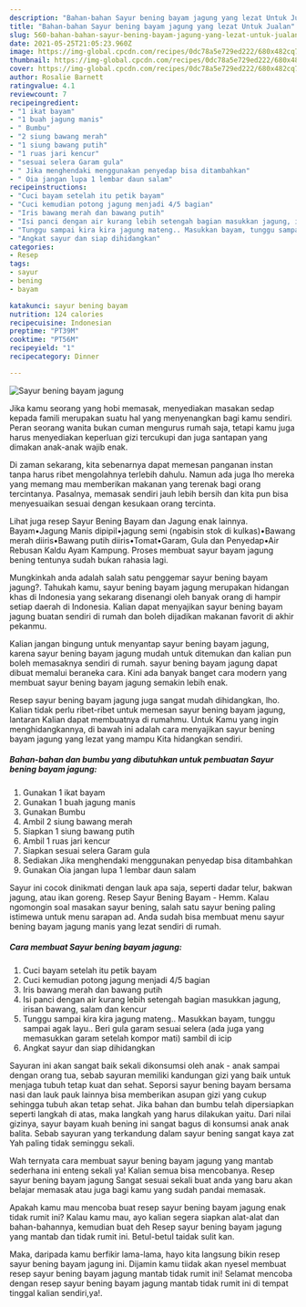 ```yaml
---
description: "Bahan-bahan Sayur bening bayam jagung yang lezat Untuk Jualan"
title: "Bahan-bahan Sayur bening bayam jagung yang lezat Untuk Jualan"
slug: 560-bahan-bahan-sayur-bening-bayam-jagung-yang-lezat-untuk-jualan
date: 2021-05-25T21:05:23.960Z
image: https://img-global.cpcdn.com/recipes/0dc78a5e729ed222/680x482cq70/sayur-bening-bayam-jagung-foto-resep-utama.jpg
thumbnail: https://img-global.cpcdn.com/recipes/0dc78a5e729ed222/680x482cq70/sayur-bening-bayam-jagung-foto-resep-utama.jpg
cover: https://img-global.cpcdn.com/recipes/0dc78a5e729ed222/680x482cq70/sayur-bening-bayam-jagung-foto-resep-utama.jpg
author: Rosalie Barnett
ratingvalue: 4.1
reviewcount: 7
recipeingredient:
- "1 ikat bayam"
- "1 buah jagung manis"
- " Bumbu"
- "2 siung bawang merah"
- "1 siung bawang putih"
- "1 ruas jari kencur"
- "sesuai selera Garam gula"
- " Jika menghendaki menggunakan penyedap bisa ditambahkan"
- " Oia jangan lupa 1 lembar daun salam"
recipeinstructions:
- "Cuci bayam setelah itu petik bayam"
- "Cuci kemudian potong jagung menjadi 4/5 bagian"
- "Iris bawang merah dan bawang putih"
- "Isi panci dengan air kurang lebih setengah bagian masukkan jagung, irisan bawang, salam dan kencur"
- "Tunggu sampai kira kira jagung mateng.. Masukkan bayam, tunggu sampai agak layu.. Beri gula garam sesuai selera (ada juga yang memasukkan garam setelah kompor mati) sambil di icip"
- "Angkat sayur dan siap dihidangkan"
categories:
- Resep
tags:
- sayur
- bening
- bayam

katakunci: sayur bening bayam 
nutrition: 124 calories
recipecuisine: Indonesian
preptime: "PT39M"
cooktime: "PT56M"
recipeyield: "1"
recipecategory: Dinner

---
```



![Sayur bening bayam jagung](https://img-global.cpcdn.com/recipes/0dc78a5e729ed222/680x482cq70/sayur-bening-bayam-jagung-foto-resep-utama.jpg)

Jika kamu seorang yang hobi memasak, menyediakan masakan sedap kepada famili merupakan suatu hal yang menyenangkan bagi kamu sendiri. Peran seorang  wanita bukan cuman mengurus rumah saja, tetapi kamu juga harus menyediakan keperluan gizi tercukupi dan juga santapan yang dimakan anak-anak wajib enak.

Di zaman  sekarang, kita sebenarnya dapat memesan panganan instan tanpa harus ribet mengolahnya terlebih dahulu. Namun ada juga lho mereka yang memang mau memberikan makanan yang terenak bagi orang tercintanya. Pasalnya, memasak sendiri jauh lebih bersih dan kita pun bisa menyesuaikan sesuai dengan kesukaan orang tercinta. 

Lihat juga resep Sayur Bening Bayam dan Jagung enak lainnya. Bayam•Jagung Manis dipipil•jagung semi (ngabisin stok di kulkas)•Bawang merah diiris•Bawang putih diiris•Tomat•Garam, Gula dan Penyedap•Air Rebusan Kaldu Ayam Kampung. Proses membuat sayur bayam jagung bening tentunya sudah bukan rahasia lagi.

Mungkinkah anda adalah salah satu penggemar sayur bening bayam jagung?. Tahukah kamu, sayur bening bayam jagung merupakan hidangan khas di Indonesia yang sekarang disenangi oleh banyak orang di hampir setiap daerah di Indonesia. Kalian dapat menyajikan sayur bening bayam jagung buatan sendiri di rumah dan boleh dijadikan makanan favorit di akhir pekanmu.

Kalian jangan bingung untuk menyantap sayur bening bayam jagung, karena sayur bening bayam jagung mudah untuk ditemukan dan kalian pun boleh memasaknya sendiri di rumah. sayur bening bayam jagung dapat dibuat memalui beraneka cara. Kini ada banyak banget cara modern yang membuat sayur bening bayam jagung semakin lebih enak.

Resep sayur bening bayam jagung juga sangat mudah dihidangkan, lho. Kalian tidak perlu ribet-ribet untuk memesan sayur bening bayam jagung, lantaran Kalian dapat membuatnya di rumahmu. Untuk Kamu yang ingin menghidangkannya, di bawah ini adalah cara menyajikan sayur bening bayam jagung yang lezat yang mampu Kita hidangkan sendiri.

<!--inarticleads1-->

##### Bahan-bahan dan bumbu yang dibutuhkan untuk pembuatan Sayur bening bayam jagung:

1. Gunakan 1 ikat bayam
1. Gunakan 1 buah jagung manis
1. Gunakan  Bumbu
1. Ambil 2 siung bawang merah
1. Siapkan 1 siung bawang putih
1. Ambil 1 ruas jari kencur
1. Siapkan sesuai selera Garam gula
1. Sediakan  Jika menghendaki menggunakan penyedap bisa ditambahkan
1. Gunakan  Oia jangan lupa 1 lembar daun salam


Sayur ini cocok dinikmati dengan lauk apa saja, seperti dadar telur, bakwan jagung, atau ikan goreng. Resep Sayur Bening Bayam - Hemm. Kalau ngomongin soal masakan sayur bening, salah satu sayur bening paling istimewa untuk menu sarapan ad. Anda sudah bisa membuat menu sayur bening bayam jagung manis yang lezat sendiri di rumah. 

<!--inarticleads2-->

##### Cara membuat Sayur bening bayam jagung:

1. Cuci bayam setelah itu petik bayam
1. Cuci kemudian potong jagung menjadi 4/5 bagian
1. Iris bawang merah dan bawang putih
1. Isi panci dengan air kurang lebih setengah bagian masukkan jagung, irisan bawang, salam dan kencur
1. Tunggu sampai kira kira jagung mateng.. Masukkan bayam, tunggu sampai agak layu.. Beri gula garam sesuai selera (ada juga yang memasukkan garam setelah kompor mati) sambil di icip
1. Angkat sayur dan siap dihidangkan


Sayuran ini akan sangat baik sekali dikonsumsi oleh anak - anak sampai dengan orang tua, sebab sayuran memiliki kandungan gizi yang baik untuk menjaga tubuh tetap kuat dan sehat. Seporsi sayur bening bayam bersama nasi dan lauk pauk lainnya bisa memberikan asupan gizi yang cukup sehingga tubuh akan tetap sehat. Jika bahan dan bumbu telah dipersiapkan seperti langkah di atas, maka langkah yang harus dilakukan yaitu. Dari nilai gizinya, sayur bayam kuah bening ini sangat bagus di konsumsi anak anak balita. Sebab sayuran yang terkandung dalam sayur bening sangat kaya zat Yah paling tidak seminggu sekali. 

Wah ternyata cara membuat sayur bening bayam jagung yang mantab sederhana ini enteng sekali ya! Kalian semua bisa mencobanya. Resep sayur bening bayam jagung Sangat sesuai sekali buat anda yang baru akan belajar memasak atau juga bagi kamu yang sudah pandai memasak.

Apakah kamu mau mencoba buat resep sayur bening bayam jagung enak tidak rumit ini? Kalau kamu mau, ayo kalian segera siapkan alat-alat dan bahan-bahannya, kemudian buat deh Resep sayur bening bayam jagung yang mantab dan tidak rumit ini. Betul-betul taidak sulit kan. 

Maka, daripada kamu berfikir lama-lama, hayo kita langsung bikin resep sayur bening bayam jagung ini. Dijamin kamu tiidak akan nyesel membuat resep sayur bening bayam jagung mantab tidak rumit ini! Selamat mencoba dengan resep sayur bening bayam jagung mantab tidak rumit ini di tempat tinggal kalian sendiri,ya!.

